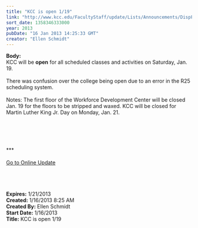 ```yaml
---
title: "KCC is open 1/19"
link: "http://www.kcc.edu/FacultyStaff/update/Lists/Announcements/DispForm.aspx?ID=959"
sort_date: 1358346333000
year: 2013
pubDate: "16 Jan 2013 14:25:33 GMT"
creator: "Ellen Schmidt"
---
```


<div><b>Body:</b> <div class="ExternalClass9F04331693564087A518F399430A2F60">
<div>KCC will be <strong>open</strong> for all scheduled classes and activities on Saturday, Jan. 19.</div>
<div> </div>
<div>There was confusion over the college being open due to an error in the R25 scheduling system.</div>
<div> </div>
<div>Notes: The first floor of the Workforce Development Center will be closed Jan. 19 for the floors to be stripped and waxed. KCC will be closed for Martin Luther King Jr. Day on Monday, Jan. 21.</div>
<div> </div>
<div> </div>
<div>
<div>
<div> </div>
<div> </div>
<div> </div>
<div>
<div>***</div>
<div> </div>
<div><a href="/FacultyStaff/update/Pages/dailyupdate.aspx">Go to Online Update</a></div>
<div> </div></div></div></div>
<div> </div>
<div> </div>
<div> </div></div></div>
<div><b>Expires:</b> 1/21/2013</div>
<div><b>Created:</b> 1/16/2013 8:25 AM</div>
<div><b>Created By:</b> Ellen Schmidt</div>
<div><b>Start Date:</b> 1/16/2013</div>
<div><b>Title:</b> KCC is open 1/19</div>
